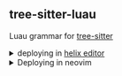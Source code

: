 ## tree-sitter-luau

Luau grammar for [tree-sitter](https://github.com/tree-sitter/tree-sitter)

<details>
  <summary>deploying in <a href="https://github.com/helix-editor/helix">helix editor</a></summary>

  1. create the `languages.toml` file if it doesn't already exist ([docs](https://docs.helix-editor.com/languages.html))
  2. append two entries inside `languages.toml`:
  ```toml
  [[language]]
  name = "luau"
  scope = "source.luau"
  injection-regex = "^luau$"
  file-types = ["luau", "server.lua", "client.lua"]
  comment-token = "--"
  indent = { tab-width = 2, unit = "  "}
  # language-server = { command = "luau-lsp", args = ["lsp", "--definitions=<path-to-robloxTypes.d.lua>"] }
  roots = [ "aftman.toml", "default.project.json", "wally.toml" ]

  [[grammar]]
  name = "luau"
  source = { git = "https://github.com/polychromatist/tree-sitter-luau" }
  ```
  3. run `.\scripts\clone_helix_queries.ps1` (or manually clone from `.\helix-queries\` into `<helix-config>\runtime\queries\luau`)
  4. run `hx --grammar fetch` && `hx --grammar build`

</details>

<details>
<summary>Deploying in neovim</summary>
<ol>
<li>have a c/c++ compiler and nodejs</li>
<li>install <a href="https://github.com/nvim-treesitter/nvim-treesitter">nvim-treesitter</a></li>
<li>register parser in init.lua file (or equivalent) with this code fragment:
<pre><code class="language-lua">
local parser_config = require "nvim-treesitter.parsers".get_parser_configs()

local luau_ts_path = "https://github.com/polychromatist/tree-sitter-luau"
parser_config.luau = {
install_info = {
url = luau_ts_path,
files = {"src/parser.c", "src/scanner.c"},
branch = "main",
generate_requires_npm = false,
requires_generate_from_grammar = false
},
}
</code></pre></li>
<li>issue Ex command <code>:TSInstall luau</code></li>
<li>in Neovim config directory (e.g. `%LOCALAPPDATA%\nvim`), do two things:</li>
<ul>
<li>add a file `ftdetect\luau.vim` with the content:
<pre><code class="language-vim">
au BufRead,BufNewFile *.luau        set filetype=luau
</code></pre></li>
<li>copy `.\nvim-queries\` folder's content (from this project) to `after\queries\luau`</li>
</ul>
</ol>
<details>
<summary>Deploying <a href="https://github.com/johnnymorganz/luau-lsp">luau-lsp</a> for high quality linting</summary>

<ol>
<li>download or compile luau-lsp: https://github.com/JohnnyMorganz/luau-lsp/releases</li>
<li>make sure you have either an `aftman.toml`, `wally.toml`, or `default.project.json` file in the project root</li>
<li>modify this lsp config skeleton & put in init.lua file:</li>
<pre><code class="language-lua">
local MY_LUAU_LSP_PATH = "C:\\bin\\luau-lsp.exe"
local MY_DIAGNOSTIC_KEY = "<C-N>" -- ctrl N
local MY_LOOKUP_KEY = "K" -- shift K

-- LSP Diagnostics Options Setup 
local sign = function(opts)
vim.fn.sign_define(opts.name, {
  texthl = opts.name,
  text = opts.text,
  numhl = ''
})
end

sign({name = 'DiagnosticSignError', text = ''})
sign({name = 'DiagnosticSignWarn', text = ''})
sign({name = 'DiagnosticSignHint', text = ''})
sign({name = 'DiagnosticSignInfo', text = ''})

vim.diagnostic.config({
  virtual_text = false,
  signs = true,
  update_in_insert = true,
  underline = true,
  severity_sort = false,
  float = {
      border = 'rounded',
      source = 'always',
      header = '',
      prefix = '',
  },
})

-- overwrite keymap on LSP enabled buffers
vim.api.nvim_create_autocmd('LspAttach', {
callback = function(args)
  vim.keymap.set('n', MY_LOOKUP_KEY, vim.lsp.buf.hover, { buffer = args.buf })
  vim.keymap.set('n', MY_DIAGNOSTIC_KEY, function()
    vim.diagnostic.open_float(nil, { focusable = false })
  end, {buffer = true})
end
})

-- autocmd-event LSP Server Start Callback
function _G.start_luau_lsp()
vim.lsp.start({
  name = 'nvim-luau-lsp',
  cmd = {MY_LUAU_LSP_PATH, 'lsp'},
  root_dir = vim.fs.dirname(vim.fs.find({'aftman.toml', 'wally.toml', 'default.project.json'}, { upward = true })[1])
})
end

-- enable signcolumn and register autocmd-event
vim.cmd([[
set signcolumn=yes
au BufRead,BufNewFile *.luau lua _G.start_luau_lsp()
]])
</code></pre></ol>

</details>

</details>
